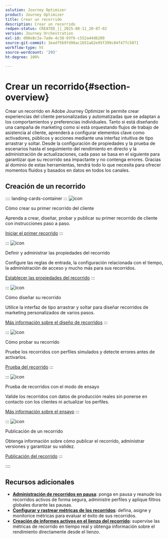 ```yaml
---
solution: Journey Optimizer
product: Journey Optimizer
title: Crear un recorrido
description: Crear un recorrido
redpen-status: CREATED_||_2025-08-11_20-07-02
version: Journey Orchestration
exl-id: d08e8c3a-7ade-4c38-93f6-c552a44d6209
source-git-commit: 3eadf569fd98ac1b51a62e95f399c04f47fc5071
workflow-type: ht
source-wordcount: '293'
ht-degree: 100%

---
```


# Crear un recorrido{#section-overview}

Crear un recorrido en Adobe Journey Optimizer le permite crear experiencias del cliente personalizadas y automatizadas que se adaptan a los comportamientos y preferencias individuales. Tanto si está diseñando una campaña de marketing como si está orquestando flujos de trabajo de asistencia al cliente, aprenderá a configurar elementos clave como activadores, públicos y acciones mediante una interfaz intuitiva de tipo arrastrar y soltar. Desde la configuración de propiedades y la prueba de escenarios hasta el seguimiento del rendimiento en directo y la administración de actualizaciones, cada paso se basa en el siguiente para garantizar que su recorrido sea impactante y no contenga errores. Gracias al dominio de estas herramientas, tendrá todo lo que necesita para ofrecer momentos fluidos y basados en datos en todos los canales.

## Creación de un recorrido

:::: landing-cards-container
:::
![icon](https://cdn.experienceleague.adobe.com/icons/circle-play.svg?lang=es)

Cómo crear su primer recorrido del cliente

Aprenda a crear, diseñar, probar y publicar su primer recorrido de cliente con instrucciones paso a paso.

[Iniciar el primer recorrido](../using/building-journeys/journey-gs.md)
:::

:::
![icon](https://cdn.experienceleague.adobe.com/icons/gear.svg?lang=es)

Definir y administrar las propiedades del recorrido

Configure las reglas de entrada, la configuración relacionada con el tiempo, la administración de acceso y mucho más para sus recorridos.

[Establecer las propiedades del recorrido](../using/building-journeys/journey-properties.md)
:::

:::
![icon](https://cdn.experienceleague.adobe.com/icons/puzzle-piece.svg?lang=es)

Cómo diseñar su recorrido

Utilice la interfaz de tipo arrastrar y soltar para diseñar recorridos de marketing personalizados de varios pasos.

[Más información sobre el diseño de recorridos](../using/building-journeys/using-the-journey-designer.md)
:::

:::
![icon](https://cdn.experienceleague.adobe.com/icons/list-check.svg?lang=es)

Cómo probar su recorrido

Pruebe los recorridos con perfiles simulados y detecte errores antes de activarlos.

[Prueba del recorrido](../using/building-journeys/testing-the-journey.md)
:::

:::
![icon](https://cdn.experienceleague.adobe.com/icons/screwdriver-wrench.svg?lang=es)

Prueba de recorridos con el modo de ensayo

Valide los recorridos con datos de producción reales sin ponerse en contacto con los clientes ni actualizar los perfiles.

[Más información sobre el ensayo](../using/building-journeys/journey-dry-run.md)
:::

:::
![icon](https://cdn.experienceleague.adobe.com/icons/circle-play.svg?lang=es)

Publicación de un recorrido

Obtenga información sobre cómo publicar el recorrido, administrar versiones y garantizar su validez.

[Publicación del recorrido](../using/building-journeys/publishing-the-journey.md)
:::

::::


## Recursos adicionales

- **[Administración de recorridos en pausa](../using/building-journeys/journey-pause.md)**: ponga en pausa y reanude los recorridos activos de forma segura, administre perfiles y aplique filtros globales durante las pausas.
- **[Configurar y rastrear métricas de los recorridos](../using/building-journeys/success-metrics.md)**: defina, asigne y monitorice métricas para evaluar el éxito de sus recorridos.
- **[Creación de informes activos en el lienzo del recorrido](../using/building-journeys/report-journey.md)**: supervise las métricas de recorrido en tiempo real y obtenga información sobre el rendimiento directamente desde el lienzo.
